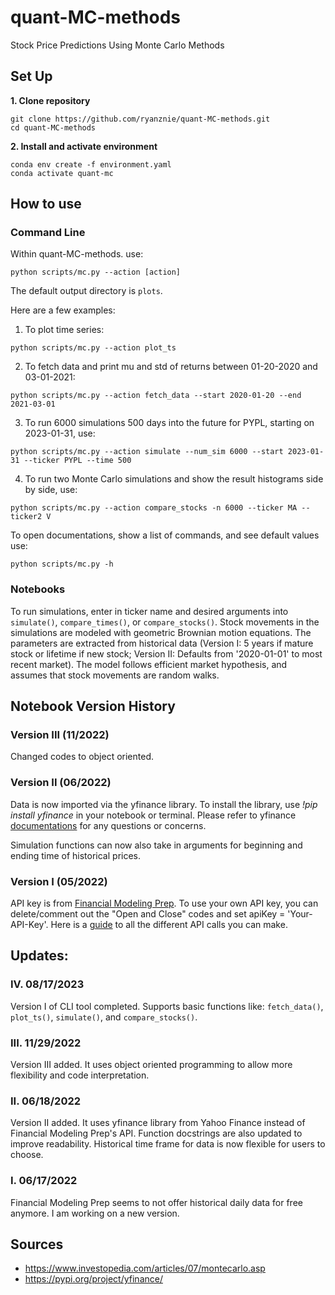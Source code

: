 # quant-MC-methods
Stock Price Predictions Using Monte Carlo Methods


## Set Up
**1. Clone repository**

```
git clone https://github.com/ryanznie/quant-MC-methods.git
cd quant-MC-methods
```

**2. Install and activate environment**

```
conda env create -f environment.yaml
conda activate quant-mc
```

## How to use

### Command Line

Within quant-MC-methods. use:
```
python scripts/mc.py --action [action]
```
The default output directory is `plots`.

Here are a few examples:
1. To plot time series: 
```
python scripts/mc.py --action plot_ts
```
2. To fetch data and print mu and std of returns between 01-20-2020 and 03-01-2021:
```
python scripts/mc.py --action fetch_data --start 2020-01-20 --end 2021-03-01
```
3. To run 6000 simulations 500 days into the future for PYPL, starting on 2023-01-31, use:
```
python scripts/mc.py --action simulate --num_sim 6000 --start 2023-01-31 --ticker PYPL --time 500
```
4. To run two Monte Carlo simulations and show the result histograms side by side, use:
```
python scripts/mc.py --action compare_stocks -n 6000 --ticker MA --ticker2 V
```

To open documentations, show a list of commands, and see default values use: 
```
python scripts/mc.py -h
```

### Notebooks

To run simulations, enter in ticker name and desired arguments into `simulate()`, `compare_times()`, or `compare_stocks()`. 
Stock movements in the simulations are modeled with geometric Brownian motion equations. The parameters are extracted from historical data (Version I: 5 years if mature stock or lifetime if new stock; Version II: Defaults from '2020-01-01' to most recent market). The model follows efficient market hypothesis, and assumes that stock movements are random walks.

## Notebook Version History

### Version III (11/2022)

Changed codes to object oriented.

### Version II (06/2022)

Data is now imported via the yfinance library. To install the library, use *!pip install yfinance* in your notebook or terminal. Please refer to yfinance [documentations](https://pypi.org/project/yfinance/) for any questions or concerns. 

Simulation functions can now also take in arguments for beginning and ending time of historical prices.

### Version I (05/2022)

API key is from [Financial Modeling Prep](https://site.financialmodelingprep.com). To use your own API key, you can delete/comment out the "Open and Close" codes and set apiKey = 'Your-API-Key'. Here is a [guide](https://site.financialmodelingprep.com/developer/docs) to all the different API calls you can make.

## Updates:

### IV. 08/17/2023
Version I of CLI tool completed. Supports basic functions like: `fetch_data()`, `plot_ts()`, `simulate()`, and `compare_stocks()`.

### III. 11/29/2022
Version III added. It uses object oriented programming to allow more flexibility and code interpretation.

### II. 06/18/2022
Version II added. It uses yfinance library from Yahoo Finance instead of Financial Modeling Prep's API. Function docstrings are also updated to improve readability. Historical time frame for data is now flexible for users to choose.

### I. 06/17/2022
Financial Modeling Prep seems to not offer historical daily data for free anymore. I am working on a new version.

## Sources
* https://www.investopedia.com/articles/07/montecarlo.asp </br>
* https://pypi.org/project/yfinance/
